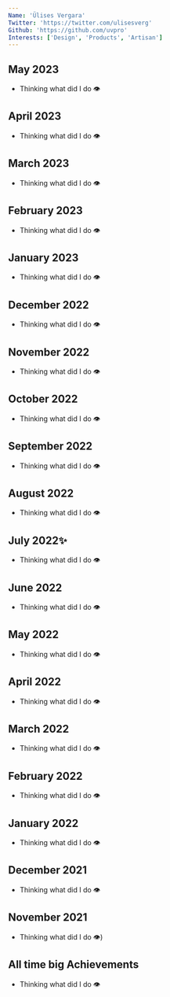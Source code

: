 ```yaml
---
Name: 'Ülises Vergara'
Twitter: 'https://twitter.com/ulisesverg'
Github: 'https://github.com/uvpro'
Interests: ['Design', 'Products', 'Artisan']
---
```


## May 2023
- Thinking what did I do 👁

## April 2023
- Thinking what did I do 👁

## March 2023
- Thinking what did I do 👁

## February 2023
- Thinking what did I do 👁

## January 2023
- Thinking what did I do 👁

## December 2022
- Thinking what did I do 👁

## November 2022
- Thinking what did I do 👁

## October 2022
- Thinking what did I do 👁

## September 2022
- Thinking what did I do 👁

## August 2022
- Thinking what did I do 👁

## July 2022✨
- Thinking what did I do 👁

## June 2022
- Thinking what did I do 👁

## May 2022
- Thinking what did I do 👁

## April 2022
- Thinking what did I do 👁

## March 2022
- Thinking what did I do 👁

## February 2022
- Thinking what did I do 👁


## January 2022
- Thinking what did I do 👁


## December 2021
- Thinking what did I do 👁


## November 2021
- Thinking what did I do 👁)

## All time big Achievements

- Thinking what did I do 👁
